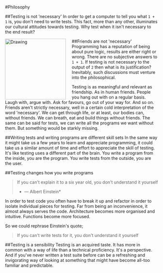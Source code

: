 #Philosophy

##Testing is not 'necessary'
In order to get a computer to tell you what `1 + 1` is, you don't need to write tests. This fact,
more than any other, illuminates our cultural attitudes towards testing. Why test when it isn't
necessary to the end result?

##Friends are not 'necessary'
<img src="http://i.imgur.com/IcwG4.jpg" alt="Drawing" style="width: 200px; float: left; margin-right: 20px;"/>
Programming has a reputation of being about pure logic, results are either right or wrong. There are
no subjective answers to `1 + 1`. If testing is not necessary to the output of `2` then what is its
justification? Inevitably, such discussions must venture into the philosophical.

Testing is as meaningful and relevant as friendship. As in human friends. People you hang out with
on a regular basis. Laugh with, argue with. Ask for favours, go out of your way for. And so on.
Friends aren't strictly necessary, well in a certain cold interpretation of the word 'necessary'. We can
get through life, or at least, our bodies can, without friends. We can breath, eat and build things
without friends. The same can be said for tests, we can write all the programs we want without them.
But something would be starkly missing.

##Writing tests and writing programs are different skill sets
In the same way it might take us a few years to learn and appreciate programming, it could take us
a similar amount of time and effort to appreciate the skill of testing. It's like testing uses a
different part of the brain. You write a program from the inside, you are the program. You write
tests from the outside, you are the user.

##Testing changes how you write programs
> If you can't explain it to a six year old, you don't understand it yourself    
> * &mdash; Albert Einstein*

In order to test code you often have to break it up and refactor in order to isolate individual pieces
for testing. Far from being an inconvenience, it almost always serves the code. Architecture becomes
more organised and intuitive. Functions become more focused.

So we could rephrase Einstein's quote;
> If you can't write tests for it, you don't understand it yourself

##Testing is a sensibility
Testing is an acquired taste. It has more in common with a way of life than a technical proficiency.
It's a perspective. And if you've never written a test suite before can be a refreshing and
invigorating way of looking at something that might have become all-too familiar and predictable.
